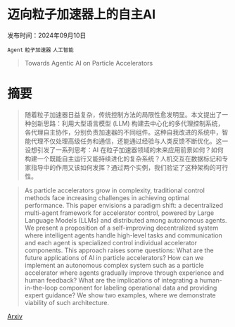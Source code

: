 # 迈向粒子加速器上的自主AI

发布时间：2024年09月10日

`Agent` `粒子加速器` `人工智能`

> Towards Agentic AI on Particle Accelerators

# 摘要

> 随着粒子加速器日益复杂，传统控制方法的局限性愈发明显。本文提出了一种创新思路：利用大型语言模型 (LLM) 构建去中心化的多代理控制系统，各代理自主协作，分别负责加速器的不同组件。这种自我改进的系统中，智能代理不仅处理高级任务和通信，还能通过经验与人类反馈不断优化。这一设想引发了一系列思考：AI 在粒子加速器领域的未来应用前景如何？如何构建一个既能自主运行又能持续进化的复杂系统？人机交互在数据标记和专家指导中的作用又该如何发挥？通过两个实例，我们验证了这种架构的可行性。

> As particle accelerators grow in complexity, traditional control methods face increasing challenges in achieving optimal performance. This paper envisions a paradigm shift: a decentralized multi-agent framework for accelerator control, powered by Large Language Models (LLMs) and distributed among autonomous agents. We present a proposition of a self-improving decentralized system where intelligent agents handle high-level tasks and communication and each agent is specialized control individual accelerator components.
  This approach raises some questions: What are the future applications of AI in particle accelerators? How can we implement an autonomous complex system such as a particle accelerator where agents gradually improve through experience and human feedback? What are the implications of integrating a human-in-the-loop component for labeling operational data and providing expert guidance? We show two examples, where we demonstrate viability of such architecture.

[Arxiv](https://arxiv.org/abs/2409.06336)
